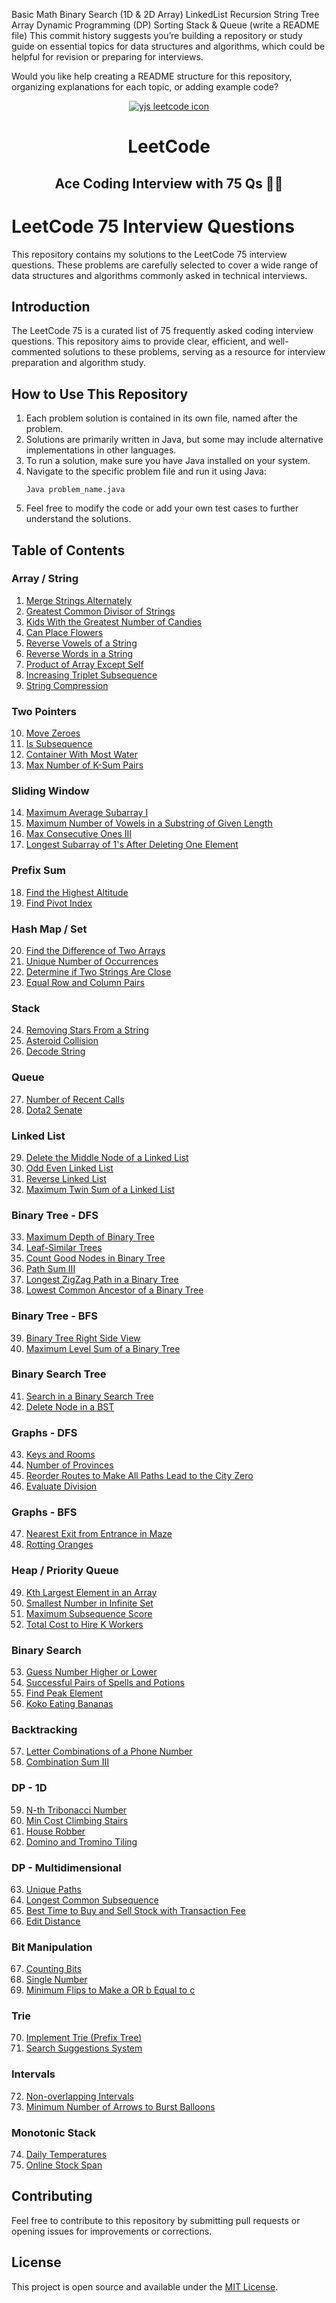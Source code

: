 

Basic Math
Binary Search (1D & 2D Array)
LinkedList
Recursion
String
Tree
Array
Dynamic Programming (DP)
Sorting
Stack & Queue (write a README file)
This commit history suggests you’re building a repository or study guide on essential topics for data structures and algorithms, which could be helpful for revision or preparing for interviews.

Would you like help creating a README structure for this repository, organizing explanations for each topic, or adding example code?




<div align="center"> <a href="https://leetcode.com/studyplan/leetcode-75/" target="_blank"> <img src="https://github.com/ychaaibi/leetcode-75/blob/main/leetcode-75.png" alt="yjs leetcode icon" /> </a></div>
<h1 align="center" >LeetCode</h1>
<h2 align="center" >Ace Coding Interview with 75 Qs 🧩🧠</h2>


# LeetCode 75 Interview Questions

This repository contains my solutions to the LeetCode 75 interview questions. These problems are carefully selected to cover a wide range of data structures and algorithms commonly asked in technical interviews.

## Introduction

The LeetCode 75 is a curated list of 75 frequently asked coding interview questions. This repository aims to provide clear, efficient, and well-commented solutions to these problems, serving as a resource for interview preparation and algorithm study.

## How to Use This Repository

1. Each problem solution is contained in its own file, named after the problem.
2. Solutions are primarily written in Java, but some may include alternative implementations in other languages.
3. To run a solution, make sure you have Java installed on your system.
4. Navigate to the specific problem file and run it using Java:
   ```
   Java problem_name.java
   ```
5. Feel free to modify the code or add your own test cases to further understand the solutions.

## Table of Contents

### Array / String

1. [Merge Strings Alternately](./array_string/merge_strings_alternately.py)
2. [Greatest Common Divisor of Strings](./array_string/gcd_of_strings.py)
3. [Kids With the Greatest Number of Candies](./array_string/kids_with_candies.py)
4. [Can Place Flowers](./array_string/can_place_flowers.py)
5. [Reverse Vowels of a String](./array_string/reverse_vowels.py)
6. [Reverse Words in a String](./array_string/reverse_words.py)
7. [Product of Array Except Self](./array_string/product_except_self.py)
8. [Increasing Triplet Subsequence](./array_string/increasing_triplet.py)
9. [String Compression](./array_string/string_compression.py)

### Two Pointers

10. [Move Zeroes](./two_pointers/move_zeroes.py)
11. [Is Subsequence](./two_pointers/is_subsequence.py)
12. [Container With Most Water](./two_pointers/container_with_most_water.py)
13. [Max Number of K-Sum Pairs](./two_pointers/max_k_sum_pairs.py)

### Sliding Window

14. [Maximum Average Subarray I](./sliding_window/max_average_subarray.py)
15. [Maximum Number of Vowels in a Substring of Given Length](./sliding_window/max_vowels_substring.py)
16. [Max Consecutive Ones III](./sliding_window/max_consecutive_ones_iii.py)
17. [Longest Subarray of 1's After Deleting One Element](./sliding_window/longest_subarray_after_deleting_one.py)

### Prefix Sum

18. [Find the Highest Altitude](./prefix_sum/highest_altitude.py)
19. [Find Pivot Index](./prefix_sum/find_pivot_index.py)

### Hash Map / Set

20. [Find the Difference of Two Arrays](./hash_map_set/difference_of_two_arrays.py)
21. [Unique Number of Occurrences](./hash_map_set/unique_occurrences.py)
22. [Determine if Two Strings Are Close](./hash_map_set/strings_are_close.py)
23. [Equal Row and Column Pairs](./hash_map_set/equal_row_column_pairs.py)

### Stack

24. [Removing Stars From a String](./stack/remove_stars.py)
25. [Asteroid Collision](./stack/asteroid_collision.py)
26. [Decode String](./stack/decode_string.py)

### Queue

27. [Number of Recent Calls](./queue/recent_calls.py)
28. [Dota2 Senate](./queue/dota2_senate.py)

### Linked List

29. [Delete the Middle Node of a Linked List](./linked_list/delete_middle_node.py)
30. [Odd Even Linked List](./linked_list/odd_even_linked_list.py)
31. [Reverse Linked List](./linked_list/reverse_linked_list.py)
32. [Maximum Twin Sum of a Linked List](./linked_list/max_twin_sum.py)

### Binary Tree - DFS

33. [Maximum Depth of Binary Tree](./binary_tree_dfs/max_depth.py)
34. [Leaf-Similar Trees](./binary_tree_dfs/leaf_similar_trees.py)
35. [Count Good Nodes in Binary Tree](./binary_tree_dfs/count_good_nodes.py)
36. [Path Sum III](./binary_tree_dfs/path_sum_iii.py)
37. [Longest ZigZag Path in a Binary Tree](./binary_tree_dfs/longest_zigzag_path.py)
38. [Lowest Common Ancestor of a Binary Tree](./binary_tree_dfs/lowest_common_ancestor.py)

### Binary Tree - BFS

39. [Binary Tree Right Side View](./binary_tree_bfs/right_side_view.py)
40. [Maximum Level Sum of a Binary Tree](./binary_tree_bfs/max_level_sum.py)

### Binary Search Tree

41. [Search in a Binary Search Tree](./binary_search_tree/search_bst.py)
42. [Delete Node in a BST](./binary_search_tree/delete_node_bst.py)

### Graphs - DFS

43. [Keys and Rooms](./graphs_dfs/keys_and_rooms.py)
44. [Number of Provinces](./graphs_dfs/number_of_provinces.py)
45. [Reorder Routes to Make All Paths Lead to the City Zero](./graphs_dfs/reorder_routes.py)
46. [Evaluate Division](./graphs_dfs/evaluate_division.py)

### Graphs - BFS

47. [Nearest Exit from Entrance in Maze](./graphs_bfs/nearest_exit.py)
48. [Rotting Oranges](./graphs_bfs/rotting_oranges.py)

### Heap / Priority Queue

49. [Kth Largest Element in an Array](./heap_priority_queue/kth_largest_element.py)
50. [Smallest Number in Infinite Set](./heap_priority_queue/smallest_number_in_infinite_set.py)
51. [Maximum Subsequence Score](./heap_priority_queue/max_subsequence_score.py)
52. [Total Cost to Hire K Workers](./heap_priority_queue/total_cost_to_hire_k_workers.py)

### Binary Search

53. [Guess Number Higher or Lower](./binary_search/guess_number.py)
54. [Successful Pairs of Spells and Potions](./binary_search/successful_pairs.py)
55. [Find Peak Element](./binary_search/find_peak_element.py)
56. [Koko Eating Bananas](./binary_search/koko_eating_bananas.py)

### Backtracking

57. [Letter Combinations of a Phone Number](./backtracking/letter_combinations.py)
58. [Combination Sum III](./backtracking/combination_sum_iii.py)

### DP - 1D

59. [N-th Tribonacci Number](./dp_1d/nth_tribonacci.py)
60. [Min Cost Climbing Stairs](./dp_1d/min_cost_climbing_stairs.py)
61. [House Robber](./dp_1d/house_robber.py)
62. [Domino and Tromino Tiling](./dp_1d/domino_and_tromino_tiling.py)

### DP - Multidimensional

63. [Unique Paths](./dp_multidimensional/unique_paths.py)
64. [Longest Common Subsequence](./dp_multidimensional/longest_common_subsequence.py)
65. [Best Time to Buy and Sell Stock with Transaction Fee](./dp_multidimensional/best_time_to_buy_sell_stock_with_fee.py)
66. [Edit Distance](./dp_multidimensional/edit_distance.py)

### Bit Manipulation

67. [Counting Bits](./bit_manipulation/counting_bits.py)
68. [Single Number](./bit_manipulation/single_number.py)
69. [Minimum Flips to Make a OR b Equal to c](./bit_manipulation/minimum_flips.py)

### Trie

70. [Implement Trie (Prefix Tree)](./trie/implement_trie.py)
71. [Search Suggestions System](./trie/search_suggestions_system.py)

### Intervals

72. [Non-overlapping Intervals](./intervals/non_overlapping_intervals.py)
73. [Minimum Number of Arrows to Burst Balloons](./intervals/minimum_arrows.py)

### Monotonic Stack

74. [Daily Temperatures](./monotonic_stack/daily_temperatures.py)
75. [Online Stock Span](./monotonic_stack/online_stock_span.py)

## Contributing

Feel free to contribute to this repository by submitting pull requests or opening issues for improvements or corrections.

## License

This project is open source and available under the [MIT License](LICENSE).

